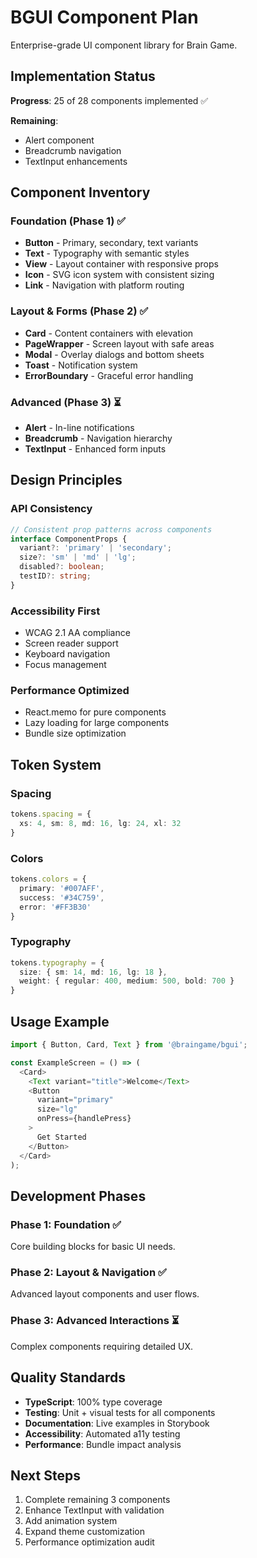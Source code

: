 # BGUI Component Plan

Enterprise-grade UI component library for Brain Game.

## Implementation Status

**Progress**: 25 of 28 components implemented ✅

**Remaining**:
- Alert component
- Breadcrumb navigation
- TextInput enhancements

## Component Inventory

### Foundation (Phase 1) ✅
- **Button** - Primary, secondary, text variants
- **Text** - Typography with semantic styles
- **View** - Layout container with responsive props
- **Icon** - SVG icon system with consistent sizing
- **Link** - Navigation with platform routing

### Layout & Forms (Phase 2) ✅
- **Card** - Content containers with elevation
- **PageWrapper** - Screen layout with safe areas
- **Modal** - Overlay dialogs and bottom sheets
- **Toast** - Notification system
- **ErrorBoundary** - Graceful error handling

### Advanced (Phase 3) ⏳
- **Alert** - In-line notifications
- **Breadcrumb** - Navigation hierarchy
- **TextInput** - Enhanced form inputs

## Design Principles

### API Consistency
```typescript
// Consistent prop patterns across components
interface ComponentProps {
  variant?: 'primary' | 'secondary';
  size?: 'sm' | 'md' | 'lg';
  disabled?: boolean;
  testID?: string;
}
```

### Accessibility First
- WCAG 2.1 AA compliance
- Screen reader support
- Keyboard navigation
- Focus management

### Performance Optimized
- React.memo for pure components
- Lazy loading for large components
- Bundle size optimization

## Token System

### Spacing
```typescript
tokens.spacing = {
  xs: 4, sm: 8, md: 16, lg: 24, xl: 32
}
```

### Colors
```typescript
tokens.colors = {
  primary: '#007AFF',
  success: '#34C759',
  error: '#FF3B30'
}
```

### Typography
```typescript
tokens.typography = {
  size: { sm: 14, md: 16, lg: 18 },
  weight: { regular: 400, medium: 500, bold: 700 }
}
```

## Usage Example

```typescript
import { Button, Card, Text } from '@braingame/bgui';

const ExampleScreen = () => (
  <Card>
    <Text variant="title">Welcome</Text>
    <Button 
      variant="primary" 
      size="lg"
      onPress={handlePress}
    >
      Get Started
    </Button>
  </Card>
);
```

## Development Phases

### Phase 1: Foundation ✅
Core building blocks for basic UI needs.

### Phase 2: Layout & Navigation ✅  
Advanced layout components and user flows.

### Phase 3: Advanced Interactions ⏳
Complex components requiring detailed UX.

## Quality Standards

- **TypeScript**: 100% type coverage
- **Testing**: Unit + visual tests for all components
- **Documentation**: Live examples in Storybook
- **Accessibility**: Automated a11y testing
- **Performance**: Bundle impact analysis

## Next Steps

1. Complete remaining 3 components
2. Enhance TextInput with validation
3. Add animation system
4. Expand theme customization
5. Performance optimization audit